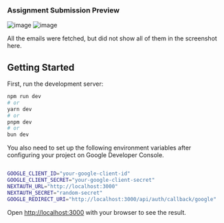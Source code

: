 ### Assignment Submission Preview
![image](https://github.com/user-attachments/assets/47cec1c0-69a2-4f92-990d-6983ac8d3436)
![image](https://github.com/user-attachments/assets/0958f73a-63ff-46e2-86f1-526f78f44f13)

All the emails were fetched, but did not show all of them in the screenshot here.




## Getting Started

First, run the development server:

```bash
npm run dev
# or
yarn dev
# or
pnpm dev
# or
bun dev
```

You also need to set up the following environment variables after configuring your project on Google Developer Console.
```bash

GOOGLE_CLIENT_ID="your-google-client-id"
GOOGLE_CLIENT_SECRET="your-google-client-secret"
NEXTAUTH_URL="http://localhost:3000"
NEXTAUTH_SECRET="random-secret"
GOOGLE_REDIRECT_URI="http://localhost:3000/api/auth/callback/google"
```

Open [http://localhost:3000](http://localhost:3000) with your browser to see the result.


